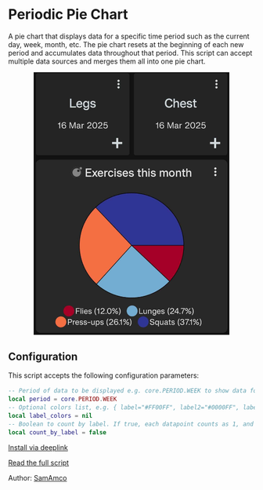 # Periodic Pie Chart

A pie chart that displays data for a specific time period such as the current day, week, month, etc. The pie chart resets at the beginning of each new period and accumulates data throughout that period. This script can accept multiple data sources and merges them all into one pie chart.

<div style="text-align: center;">
    <img src="image.jpg" alt="Periodic Pie Chart" style="width: 400px; height: auto;">
</div>

## Configuration

This script accepts the following configuration parameters:

```lua
-- Period of data to be displayed e.g. core.PERIOD.WEEK to show data for this week
local period = core.PERIOD.WEEK
-- Optional colors list, e.g. { label="#FF00FF", label2="#0000FF", label3=core.COLOR.BLUE_SKY }
local label_colors = nil
-- Boolean to count by label. If true, each datapoint counts as 1, and the value is ignored
local count_by_label = false
```

[Install via deeplink](trackandgraph://lua_inject_url?url=https://raw.githubusercontent.com/SamAmco/track-and-graph/refs/heads/master/docs/docs/lua/community/pie-charts/periodic-pie-chart/script.lua)

[Read the full script](./script.lua)

Author: [SamAmco](https://github.com/SamAmco)
